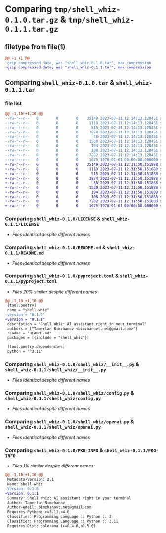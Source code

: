 # Comparing `tmp/shell_whiz-0.1.0.tar.gz` & `tmp/shell_whiz-0.1.1.tar.gz`

## filetype from file(1)

```diff
@@ -1 +1 @@
-gzip compressed data, was "shell_whiz-0.1.0.tar", max compression
+gzip compressed data, was "shell_whiz-0.1.1.tar", max compression
```

## Comparing `shell_whiz-0.1.0.tar` & `shell_whiz-0.1.1.tar`

### file list

```diff
@@ -1,10 +1,10 @@
--rw-r--r--   0        0        0    35149 2023-07-11 12:14:13.128451 shell_whiz-0.1.0/LICENSE
--rw-r--r--   0        0        0     1118 2023-07-11 12:14:13.128451 shell_whiz-0.1.0/README.md
--rw-r--r--   0        0        0      515 2023-07-11 12:14:13.128451 shell_whiz-0.1.0/pyproject.toml
--rw-r--r--   0        0        0     3874 2023-07-11 12:14:13.128451 shell_whiz-0.1.0/shell_whiz/__init__.py
--rw-r--r--   0        0        0       58 2023-07-11 12:14:13.128451 shell_whiz-0.1.0/shell_whiz/__main__.py
--rw-r--r--   0        0        0     1530 2023-07-11 12:14:13.128451 shell_whiz-0.1.0/shell_whiz/config.py
--rw-r--r--   0        0        0      194 2023-07-11 12:14:13.128451 shell_whiz-0.1.0/shell_whiz/constants.py
--rw-r--r--   0        0        0      108 2023-07-11 12:14:13.128451 shell_whiz-0.1.0/shell_whiz/exceptions.py
--rw-r--r--   0        0        0     7282 2023-07-11 12:14:13.128451 shell_whiz-0.1.0/shell_whiz/openai.py
--rw-r--r--   0        0        0     1675 1970-01-01 00:00:00.000000 shell_whiz-0.1.0/PKG-INFO
+-rw-r--r--   0        0        0    35149 2023-07-11 12:31:50.151888 shell_whiz-0.1.1/LICENSE
+-rw-r--r--   0        0        0     1118 2023-07-11 12:31:50.151888 shell_whiz-0.1.1/README.md
+-rw-r--r--   0        0        0      515 2023-07-11 12:31:50.151888 shell_whiz-0.1.1/pyproject.toml
+-rw-r--r--   0        0        0     3874 2023-07-11 12:31:50.151888 shell_whiz-0.1.1/shell_whiz/__init__.py
+-rw-r--r--   0        0        0       58 2023-07-11 12:31:50.151888 shell_whiz-0.1.1/shell_whiz/__main__.py
+-rw-r--r--   0        0        0     1530 2023-07-11 12:31:50.151888 shell_whiz-0.1.1/shell_whiz/config.py
+-rw-r--r--   0        0        0      194 2023-07-11 12:31:50.151888 shell_whiz-0.1.1/shell_whiz/constants.py
+-rw-r--r--   0        0        0      108 2023-07-11 12:31:50.151888 shell_whiz-0.1.1/shell_whiz/exceptions.py
+-rw-r--r--   0        0        0     7282 2023-07-11 12:31:50.151888 shell_whiz-0.1.1/shell_whiz/openai.py
+-rw-r--r--   0        0        0     1675 1970-01-01 00:00:00.000000 shell_whiz-0.1.1/PKG-INFO
```

### Comparing `shell_whiz-0.1.0/LICENSE` & `shell_whiz-0.1.1/LICENSE`

 * *Files identical despite different names*

### Comparing `shell_whiz-0.1.0/README.md` & `shell_whiz-0.1.1/README.md`

 * *Files identical despite different names*

### Comparing `shell_whiz-0.1.0/pyproject.toml` & `shell_whiz-0.1.1/pyproject.toml`

 * *Files 20% similar despite different names*

```diff
@@ -1,10 +1,10 @@
 [tool.poetry]
 name = "shell-whiz"
-version = "0.1.0"
+version = "0.1.1"
 description = "Shell Whiz: AI assistant right in your terminal"
 authors = ["Tamerlan Bimzhanov <bimzhanovt.net@gmail.com>"]
 readme = "README.md"
 packages = [{include = "shell_whiz"}]
 
 [tool.poetry.dependencies]
 python = "^3.11"
```

### Comparing `shell_whiz-0.1.0/shell_whiz/__init__.py` & `shell_whiz-0.1.1/shell_whiz/__init__.py`

 * *Files identical despite different names*

### Comparing `shell_whiz-0.1.0/shell_whiz/config.py` & `shell_whiz-0.1.1/shell_whiz/config.py`

 * *Files identical despite different names*

### Comparing `shell_whiz-0.1.0/shell_whiz/openai.py` & `shell_whiz-0.1.1/shell_whiz/openai.py`

 * *Files identical despite different names*

### Comparing `shell_whiz-0.1.0/PKG-INFO` & `shell_whiz-0.1.1/PKG-INFO`

 * *Files 1% similar despite different names*

```diff
@@ -1,10 +1,10 @@
 Metadata-Version: 2.1
 Name: shell-whiz
-Version: 0.1.0
+Version: 0.1.1
 Summary: Shell Whiz: AI assistant right in your terminal
 Author: Tamerlan Bimzhanov
 Author-email: bimzhanovt.net@gmail.com
 Requires-Python: >=3.11,<4.0
 Classifier: Programming Language :: Python :: 3
 Classifier: Programming Language :: Python :: 3.11
 Requires-Dist: colorama (>=0.4.6,<0.5.0)
```

